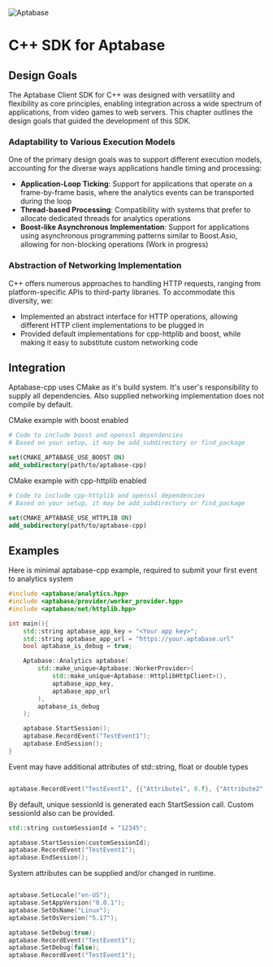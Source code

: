 ![Aptabase](https://aptabase.com/og.png)

# C++ SDK for Aptabase

## Design Goals

The Aptabase Client SDK for C++ was designed with versatility and flexibility as core principles, enabling integration across a wide spectrum of applications, from video games to web servers. This chapter outlines the design goals that guided the development of this SDK.

### Adaptability to Various Execution Models

One of the primary design goals was to support different execution models, accounting for the diverse ways applications handle timing and processing:

- **Application-Loop Ticking**: Support for applications that operate on a frame-by-frame basis, where the analytics events can be transported during the loop
- **Thread-based Processing**: Compatibility with systems that prefer to allocate dedicated threads for analytics operations
- **Boost-like Asynchronous Implementation**: Support for applications using asynchronous programming patterns similar to Boost.Asio, allowing for non-blocking operations (Work in progress)

### Abstraction of Networking Implementation

C++ offers numerous approaches to handling HTTP requests, ranging from platform-specific APIs to third-party libraries. To accommodate this diversity, we:

- Implemented an abstract interface for HTTP operations, allowing different HTTP client implementations to be plugged in
- Provided default implementations for cpp-httplib and boost, while making it easy to substitute custom networking code

## Integration

Aptabase-cpp uses CMake as it's build system. It's user's responsibility to supply all dependencies. Also supplied networking implementation does not compile by default. 

CMake example with boost enabled

```cmake
# Code to include boost and openssl dependencies
# Based on your setup, it may be add_subdirectory or find_package

set(CMAKE_APTABASE_USE_BOOST ON)
add_subdirectory(path/to/aptabase-cpp)
```

CMake example with cpp-httplib enabled

```cmake
# Code to include cpp-httplib and openssl dependencies
# Based on your setup, it may be add_subdirectory or find_package

set(CMAKE_APTABASE_USE_HTTPLIB ON)
add_subdirectory(path/to/aptabase-cpp)
```

## Examples

Here is minimal aptabase-cpp example, required to submit your first event to analytics system

```c++
#include <aptabase/analytics.hpp>
#include <aptabase/provider/worker_provider.hpp>
#include <aptabase/net/httplib.hpp>

int main(){
    std::string aptabase_app_key = "<Your app key>";
    std::string aptabase_app_url = "https://your.aptabase.url"
    bool aptabase_is_debug = true;

    Aptabase::Analytics aptabase(
        std::make_unique<Aptabase::WorkerProvider>(
			std::make_unique<Aptabase::HttplibHttpClient>(),
			aptabase_app_key,
			aptabase_app_url
		), 
		aptabase_is_debug
    );

    aptabase.StartSession();
	aptabase.RecordEvent("TestEvent1");
    aptabase.EndSession();
}

```

Event may have additional attributes of std::string, float or double types

```c++

aptabase.RecordEvent("TestEvent1", {{"Attribute1", 0.f}, {"Attribute2", 234.0}, {"Attribute3", "Value"}});

```

By default, unique sessionId is generated each StartSession call.
Custom sessionId also can be provided.

```c++
std::string customSessionId = "12345";

aptabase.StartSession(customSessionId);
aptabase.RecordEvent("TestEvent1");
aptabase.EndSession();
```

System attributes can be supplied and/or changed in runtime.

```c++

aptabase.SetLocale("en-US");
aptabase.SetAppVersion("0.0.1");
aptabase.SetOsName("Linux");
aptabase.SetOsVersion("5.17");

aptabase.SetDebug(true);
aptabase.RecordEvent("TestEvent1");
aptabase.SetDebug(false);
aptabase.RecordEvent("TestEvent1");
```
